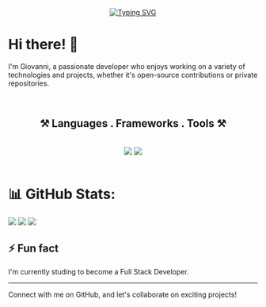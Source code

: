 <div align="center">
<a href="https://git.io/typing-svg"><img src="https://readme-typing-svg.herokuapp.com?Righteous&size=35&center=true&vCenter=true&width=500&height=70&&lines=Hi+there!+;I'm+Giovanni+%F0%9F%98%81" alt="Typing SVG" /></a>
</div>

# Hi there! 👋

I'm Giovanni, a passionate developer who enjoys working on a variety of technologies and projects, whether it's open-source contributions or private repositories.

<!---## 🚀 About Me--->
<br>
<h2 align="center">⚒️ Languages . Frameworks . Tools ⚒️</h2>
<br/>
<div align="center">
    <img src="https://skillicons.dev/icons?i=html,css,bootstrap,vscode,git,github,azure,cs,discord,dotnet" />
    <img src="https://skillicons.dev/icons?i=javascript,typescript,react,nodejs,mysql,mongodb,express,docker,linkedin" /><br>
</div>
<br>

# 📊 GitHub Stats:
![](https://github-readme-stats.vercel.app/api?username=dush-c&theme=dark&hide_border=false&include_all_commits=false&count_private=true)
![](https://github-readme-streak-stats.herokuapp.com/?user=dush-c&theme=dark&hide_border=false)
![](https://github-readme-stats.vercel.app/api/top-langs/?username=dush-c&theme=dark&hide_border=false&include_all_commits=false&count_private=true&layout=compact)


## ⚡ Fun fact
I'm currently studing to become a Full Stack Developer.

---

Connect with me on GitHub, and let's collaborate on exciting projects!

<!---
- 👋 Hi, I’m @dush-c
- 👀 I’m interested in ...
- 🌱 I’m currently learning ...
- 💞️ I’m looking to collaborate on ...
- 📫 How to reach me ...
- 😄 Pronouns: ...
- ⚡ Fun fact: ...
--->
<!---
dush-c/dush-c is a ✨ special ✨ repository because its `README.md` (this file) appears on your GitHub profile.
You can click the Preview link to take a look at your changes.
--->
